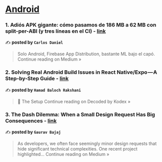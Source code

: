 
<h1><a href=https://medium.com/tag/android/recommended target="_blank" rel="noopener noreferrer">Android</a></h1>
<h3>1. Adiós APK gigante: cómo pasamos de 186 MB a 62 MB con split-per-ABI (y tres líneas en el CI) - <a href="https://cdmunoz.medium.com/adi%C3%B3s-apk-gigante-c%C3%B3mo-pasamos-de-186-mb-a-62-mb-con-split-per-abi-y-tres-l%C3%ADneas-en-el-ci-8c24f612eb94?source=rss------android-5" target="_blank" rel="noopener noreferrer">link</a></h3>

✍️ **posted by `Carlos Daniel`**

<blockquote>Solo Android, Firebase App Distribution, bastante ML bajo el capó.
Continue reading on Medium »</blockquote>

<h3>2. Solving Real Android Build Issues in React Native/Expo — A Step-by-Step Guide - <a href="https://medium.com/decoded-by-kodex/solving-real-android-build-issues-in-react-native-expo-a-step-by-step-guide-6f66d240d731?source=rss------android-5" target="_blank" rel="noopener noreferrer">link</a></h3>

✍️ **posted by `Hamad Baloch Rakshani`**

<blockquote>👋 The Setup
Continue reading on Decoded by Kodex »</blockquote>

<h3>3. The Dash Dilemma: When a Small Design Request Has Big Consequences - <a href="https://medium.com/@gauravbajaj/the-dash-dilemma-when-a-small-design-request-has-big-consequences-5be67f56e6a3?source=rss------android-5" target="_blank" rel="noopener noreferrer">link</a></h3>

✍️ **posted by `Gaurav Bajaj`**

<blockquote>As developers, we often face seemingly minor design requests that hide significant technical complexities. One recent project highlighted…
Continue reading on Medium »</blockquote>

